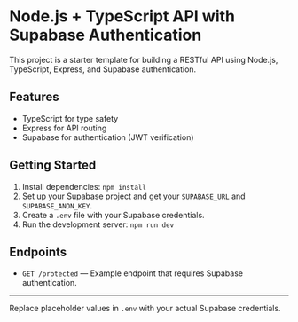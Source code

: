 # Node.js + TypeScript API with Supabase Authentication

This project is a starter template for building a RESTful API using Node.js, TypeScript, Express, and Supabase authentication.

## Features

- TypeScript for type safety
- Express for API routing
- Supabase for authentication (JWT verification)

## Getting Started

1. Install dependencies: `npm install`
2. Set up your Supabase project and get your `SUPABASE_URL` and `SUPABASE_ANON_KEY`.
3. Create a `.env` file with your Supabase credentials.
4. Run the development server: `npm run dev`

## Endpoints

- `GET /protected` — Example endpoint that requires Supabase authentication.

---

Replace placeholder values in `.env` with your actual Supabase credentials.
